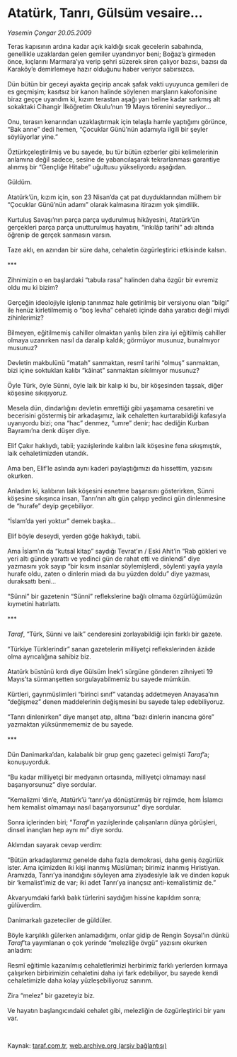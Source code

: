 # Atatürk, Tanrı, Gülsüm vesaire...

*Yasemin Çongar 20.05.2009*

<div class="taraf_structure_2col_1zq">
<div class="margen_n">



 <p>Teras kapısının ardına kadar açık kaldığı sıcak gecelerin sabahında, genellikle uzaklardan gelen gemiler uyandırıyor beni; Boğaz’a girmeden önce, kıçlarını Marmara’ya verip şehri süzerek siren çalıyor bazısı, bazısı da Karaköy’e demirlemeye hazır olduğunu haber veriyor sabırsızca. <br/><br/>Dün bütün bir geceyi ayakta geçirip ancak şafak vakti uyuyunca gemileri de es geçmişim; kasıtsız bir kanon halinde söylenen marşların kakofonisine biraz geççe uyandım ki, kızım terastan aşağı yarı beline kadar sarkmış alt sokaktaki Cihangir İlköğretim Okulu’nun 19 Mayıs törenini seyrediyor... <br/><br/>Onu, terasın kenarından uzaklaştırmak için telaşla hamle yaptığımı görünce, “Bak anne” dedi hemen, “Çocuklar Günü’nün adamıyla ilgili bir şeyler söylüyorlar yine.” <br/><br/>Öztürkçeleştirilmiş ve bu sayede, bu tür bütün ezberler gibi kelimelerinin anlamına değil sadece, sesine de yabancılaşarak tekrarlanması garantiye alınmış bir “Gençliğe Hitabe” uğultusu yükseliyordu aşağıdan. <br/><br/>Güldüm. <br/><br/>Atatürk’ün, kızım için, son 23 Nisan’da çat pat duyduklarından mülhem bir “Çocuklar Günü’nün adamı” olarak kalmasına itirazım yok şimdilik. <br/><br/>Kurtuluş Savaşı’nın parça parça uydurulmuş hikâyesini, Atatürk’ün gerçekleri parça parça unutturulmuş hayatını, “inkılâp tarihi” adı altında öğrenip de gerçek sanmasın varsın. <br/><br/>Taze aklı, en azından bir süre daha, cehaletin özgürleştirici etkisinde kalsın. <br/><br/>*** <br/><br/>Zihnimizin o en başlardaki “tabula rasa” halinden daha özgür bir evremiz oldu mu ki bizim? <br/><br/>Gerçeğin ideolojiyle işlenip tanınmaz hale getirilmiş bir versiyonu olan “bilgi” ile henüz kirletilmemiş o “boş levha” cehaleti içinde daha yaratıcı değil miydi zihinlerimiz? <br/><br/>Bilmeyen, eğitilmemiş cahiller olmaktan yanlış bilen zira iyi eğitilmiş cahiller olmaya uzanırken nasıl da daralıp kaldık; görmüyor musunuz, bunalmıyor musunuz? <br/><br/>Devletin makbulünü “matah” sanmaktan, resmî tarihi “olmuş” sanmaktan, bizi içine soktukları kalıbı “kâinat” sanmaktan sıkılmıyor musunuz? <br/><br/>Öyle Türk, öyle Sünni, öyle laik bir kalıp ki bu, bir köşesinden taşsak, diğer köşesine sıkışıyoruz. <br/><br/>Mesela dün, dindarlığını devletin emrettiği gibi yaşamama cesaretini ve becerisini göstermiş bir arkadaşımız, laik cehaletten kurtarabildiği kafasıyla uyarıyordu bizi; ona “hac” denmez, “umre” denir; hac dediğin Kurban Bayramı’na denk düşer diye. <br/><br/>Elif Çakır haklıydı, tabii; yazıişlerinde kalıbın laik köşesine fena sıkışmıştık, laik cehaletimizden utandık. <br/><br/>Ama ben, Elif’le aslında aynı kaderi paylaştığımızı da hissettim, yazısını okurken. <br/><br/>Anladım ki, kalıbının laik köşesini esnetme başarısını gösterirken, Sünni köşesine sıkışınca insan, Tanrı’nın altı gün çalışıp yedinci gün dinlenmesine de “hurafe” deyip geçebiliyor. <br/><br/>“İslam’da yeri yoktur” demek başka... <br/><br/>Elif böyle deseydi, yerden göğe haklıydı, tabii. <br/><br/>Ama İslam’ın da “kutsal kitap” saydığı Tevrat’ın / Eski Ahit’in “Rab gökleri ve yeri altı günde yarattı ve yedinci gün de rahat etti ve dinlendi” diye yazmasını yok sayıp “bir kısım insanlar söylemişlerdi, söylenti yayıla yayıla hurafe oldu, zaten o dinlerin miadı da bu yüzden doldu” diye yazması, duraksattı beni... <br/><br/>“Sünni” bir gazetenin “Sünni” reflekslerine bağlı olmama özgürlüğümüzün kıymetini hatırlattı. <br/><br/>*** <i><br/><br/>Taraf</i>, “Türk, Sünni ve laik” cenderesini zorlayabildiği için farklı bir gazete. <br/><br/>“Türkiye Türklerindir” sanan gazetelerin milliyetçi reflekslerinden âzâde olma ayrıcalığına sahibiz biz. <br/><br/>Atatürk büstünü kırdı diye Gülsüm İnek’i sürgüne gönderen zihniyeti 19 Mayıs’ta sürmanşetten sorgulayabilmemiz bu sayede mümkün. <br/><br/>Kürtleri, gayrımüslimleri “birinci sınıf” vatandaş addetmeyen Anayasa’nın “değişmez” denen maddelerinin değişmesini bu sayede talep edebiliyoruz. <br/><br/>“Tanrı dinlenirken” diye manşet atıp, altına “bazı dinlerin inancına göre” yazmaktan yüksünmememiz de bu sayede. <br/><br/>*** <br/><br/>Dün Danimarka’dan, kalabalık bir grup genç gazeteci gelmişti <i>Taraf</i>’a; konuşuyorduk. <br/><br/>“Bu kadar milliyetçi bir medyanın ortasında, milliyetçi olmamayı nasıl başarıyorsunuz” diye sordular. <br/><br/>“Kemalizmi ‘din’e, Atatürk’ü ‘tanrı’ya dönüştürmüş bir rejimde, hem İslamcı hem kemalist olmamayı nasıl başarıyorsunuz” diye sordular. <br/><br/>Sonra içlerinden biri; “<i>Taraf</i>’ın yazıişlerinde çalışanların dünya görüşleri, dinsel inançları hep aynı mı” diye sordu. <br/><br/>Aklımdan sayarak cevap verdim: <br/><br/>“Bütün arkadaşlarımız genelde daha fazla demokrasi, daha geniş özgürlük ister. Ama içimizden iki kişi inanmış Müslüman; birimiz inanmış Hıristiyan. Aramızda, Tanrı’ya inandığını söyleyen ama ziyadesiyle laik ve dinden kopuk bir ‘kemalist’imiz de var; iki adet Tanrı’ya inançsız anti-kemalistimiz de.” <br/><br/>Akvaryumdaki farklı balık türlerini saydığım hissine kapıldım sonra; gülüverdim. <br/><br/>Danimarkalı gazeteciler de güldüler. <br/><br/>Böyle karşılıklı gülerken anlamadığımı, onlar gidip de Rengin Soysal’ın dünkü <i>Taraf</i>’ta yayımlanan o çok yerinde “melezliğe övgü” yazısını okurken anladım: <br/><br/>Resmî eğitimle kazanılmış cehaletlerimizi herbirimiz farklı yerlerden kırmaya çalışırken birbirimizin cehaletini daha iyi fark edebiliyor, bu sayede kendi cehaletimizle daha kolay yüzleşebiliyoruz sanırım. <br/><br/>Zira “melez” bir gazeteyiz biz. <br/><br/>Ve hayatın başlangıcındaki cehalet gibi, melezliğin de özgürleştirici bir yanı var.</p>

<br/>


<div id="taraf_not">
</div>

</div>


</div>

Kaynak: [taraf.com.tr](http://www.taraf.com.tr:80/makale/5606.htm), [web.archive.org (arşiv bağlantısı)](http://web.archive.org/web/20090527003852/http://www.taraf.com.tr:80/makale/5606.htm)
